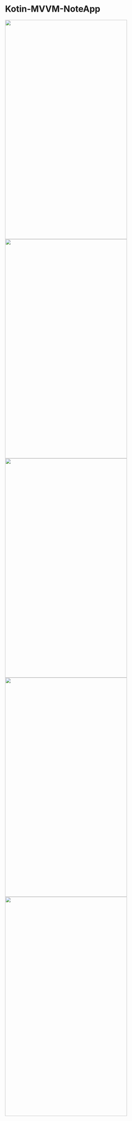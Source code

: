 # Kotin-MVVM-NoteApp

<img src="https://github.com/karakayahamza/Kotin-MVVM-NoteApp/assets/72933537/300244b6-3b9d-47ea-abc1-8ddade2bf4fd" width="400" height="720">
<img src="https://github.com/karakayahamza/Kotin-MVVM-NoteApp/assets/72933537/964dc9d0-2a78-4ea5-8a46-21c09738ac10" width="400" height="720">
<img src="https://github.com/karakayahamza/Kotin-MVVM-NoteApp/assets/72933537/8318e768-c042-4201-84b0-82085cfe490d" width="400" height="720">
<img src="https://github.com/karakayahamza/Kotin-MVVM-NoteApp/assets/72933537/89a2eed8-1b7d-424e-9deb-ba1213460f71" width="400" height="720">
<img src="https://github.com/karakayahamza/Kotin-MVVM-NoteApp/assets/72933537/a7980ace-1051-4629-be93-04d1714d32c2" width="400" height="720">
